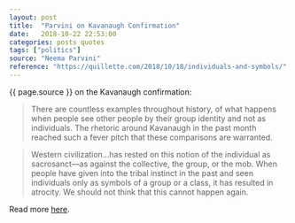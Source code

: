```yaml
---
layout: post
title:  "Parvini on Kavanaugh Confirmation"
date:   2018-10-22 22:53:00
categories: posts quotes
tags: ["politics"]
source: "Neema Parvini"
reference: "https://quillette.com/2018/10/18/individuals-and-symbols/"
---
```


{{ page.source }} on the Kavanaugh confirmation:

> There are countless examples throughout history, of what happens when people see other people by their group identity and not as individuals. The rhetoric around Kavanaugh in the past month reached such a fever pitch that these comparisons are warranted.

> Western civilization...has rested on this notion of the individual as sacrosanct—as against the collective, the group, or the mob. When people have given into the tribal instinct in the past and seen individuals only as symbols of a group or a class, it has resulted in atrocity. We should not think that this cannot happen again.

Read more [here]({{page.reference}}).
